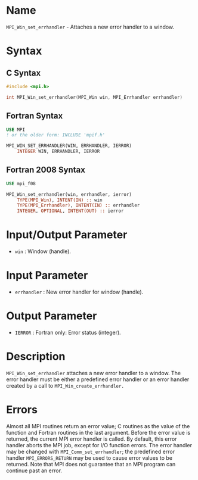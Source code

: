 # Name

`MPI_Win_set_errhandler` - Attaches a new error handler to a window.

# Syntax

## C Syntax

```c
#include <mpi.h>

int MPI_Win_set_errhandler(MPI_Win win, MPI_Errhandler errhandler)
```

## Fortran Syntax

```fortran
USE MPI
! or the older form: INCLUDE 'mpif.h'

MPI_WIN_SET_ERRHANDLER(WIN, ERRHANDLER, IERROR)
    INTEGER WIN, ERRHANDLER, IERROR
```

## Fortran 2008 Syntax

```fortran
USE mpi_f08

MPI_Win_set_errhandler(win, errhandler, ierror)
    TYPE(MPI_Win), INTENT(IN) :: win
    TYPE(MPI_Errhandler), INTENT(IN) :: errhandler
    INTEGER, OPTIONAL, INTENT(OUT) :: ierror
```


# Input/Output Parameter

* `win` : Window (handle).

# Input Parameter

* `errhandler` : New error handler for window (handle).

# Output Parameter

* `IERROR` : Fortran only: Error status (integer).

# Description

`MPI_Win_set_errhandler` attaches a new error handler to a window. The
error handler must be either a predefined error handler or an error
handler created by a call to `MPI_Win_create_errhandler.`

# Errors

Almost all MPI routines return an error value; C routines as the value
of the function and Fortran routines in the last argument.
Before the error value is returned, the current MPI error handler is
called. By default, this error handler aborts the MPI job, except for
I/O function errors. The error handler may be changed with
`MPI_Comm_set_errhandler`; the predefined error handler `MPI_ERRORS_RETURN`
may be used to cause error values to be returned. Note that MPI does not
guarantee that an MPI program can continue past an error.
